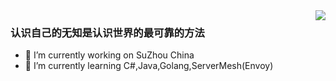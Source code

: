 <img align="right" src="https://github-readme-stats.vercel.app/api?username=SimpleDays&show_icons=true&icon_color=CE1D2D&text_color=718096&bg_color=ffffff&hide_title=true" />

### 认识自己的无知是认识世界的最可靠的方法

- 🔭 I’m currently working on SuZhou China
- 🌱 I’m currently learning C#,Java,Golang,ServerMesh(Envoy)
<!--
**SimpleDays/SimpleDays** is a ✨ _special_ ✨ repository because its `README.md` (this file) appears on your GitHub profile.

Here are some ideas to get you started:

- 🔭 I’m currently working on ...
- 🌱 I’m currently learning ...
- 👯 I’m looking to collaborate on ...
- 🤔 I’m looking for help with ...
- 💬 Ask me about ...
- 📫 How to reach me: ...
- 😄 Pronouns: ...
- ⚡ Fun fact: ...
-->
